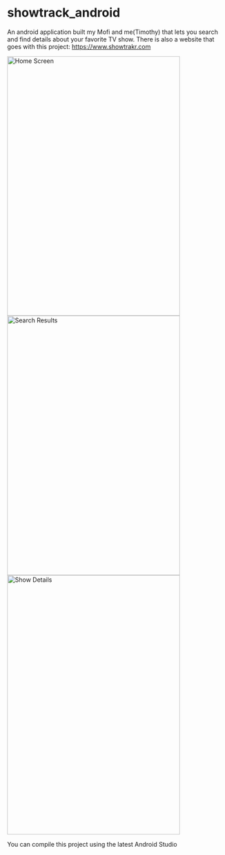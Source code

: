 # showtrack_android

An android application built my Mofi and me(Timothy) that lets you search and find details about your favorite TV show.
There is also a website that goes with this project: https://www.showtrakr.com

<a href="http://tinypic.com?ref=2sai15w" target="_blank"><img src="http://i63.tinypic.com/2sai15w.jpg" border="0" alt="Home Screen" width="400" height="600"></a>
<br>
<a href="http://tinypic.com?ref=2pt2epv" target="_blank"><img src="http://i68.tinypic.com/2pt2epv.jpg" border="0" alt="Search Results"  width="400" height="600"></a>
<br>
<a href="http://tinypic.com?ref=2dtn42f" target="_blank"><img src="http://i66.tinypic.com/2dtn42f.jpg" border="0" alt="Show Details" width="400" height="600"></a>

You can compile this project using the latest Android Studio
